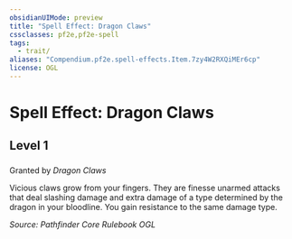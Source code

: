 ```yaml
---
obsidianUIMode: preview
title: "Spell Effect: Dragon Claws"
cssclasses: pf2e,pf2e-spell
tags:
  - trait/
aliases: "Compendium.pf2e.spell-effects.Item.7zy4W2RXQiMEr6cp"
license: OGL
---
```

# Spell Effect: Dragon Claws
## Level 1
### 






Granted by _Dragon Claws_

Vicious claws grow from your fingers. They are finesse unarmed attacks that deal slashing damage and extra damage of a type determined by the dragon in your bloodline. You gain resistance to the same damage type.

*Source: Pathfinder Core Rulebook*
*OGL*